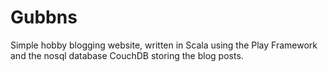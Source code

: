Gubbns
======
Simple hobby blogging website, written in Scala using the Play Framework and the nosql database CouchDB storing the blog posts.
